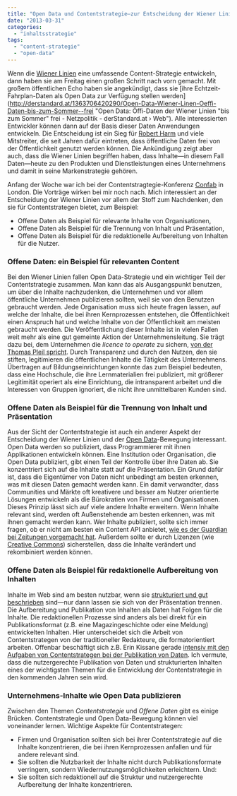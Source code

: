 ```yaml
---
title: "Open Data und Contentstrategie—zur Entscheidung der Wiener Linien"
date: "2013-03-31"
categories: 
  - "inhaltsstrategie"
tags: 
  - "content-strategie"
  - "open-data"
---
```


Wenn die [Wiener Linien](http://www.wienerlinien.at/eportal/ "www.wienerlinien.at  |  Home") eine umfassende Content-Strategie entwickeln, dann haben sie am Freitag einen großen Schritt nach vorn gemacht. Mit großem öffentlichen Echo haben sie angekündigt, dass sie [ihre Echtzeit-Fahrplan-Daten als Open Data zur Verfügung stellen werden](http://derstandard.at/1363706420290/Open-Data-Wiener-Linen-Oeffi-Daten-bis-zum-Sommer--frei "Open Data: Öffi-Daten der Wiener Linien "bis zum Sommer" frei - Netzpolitik - derStandard.at › Web"). Alle interessierten Entwickler können dann auf der Basis dieser Daten Anwendungen entwickeln. Die Entscheidung ist ein Sieg für [Robert Harm](http://www.harm.co.at/ "Mag. (FH) Robert Harm » geeky developer interested in opendata and openGovernment, social media, mobile apps, politics, journalism, augmented-reality, knowledge management; husband and proud father") und viele Mitstreiter, die seit Jahren dafür eintreten, dass öffentliche Daten frei von der Öffentlichkeit genutzt werden können. Die Ankündigung zeigt aber auch, dass die Wiener Linien begriffen haben, dass Inhalte—in diesem Fall Daten—heute zu den Produkten und Dienstleistungen eines Unternehmens und damit in seine Markenstrategie gehören.

Anfang der Woche war ich bei der Contentstragtegie-Konferenz [Confab](http://confabevents.com/blog/confab-london-comes-to-a-close "Confab London Comes to a Close - Confab Events") in London. Die Vorträge wirken bei mir noch nach. Mich interessiert an der Entscheidung der Wiener Linien vor allem der Stoff zum Nachdenken, den sie für Contentstrategen bietet, zum Beispiel:

- Offene Daten als Beispiel für relevante Inhalte von Organisationen,
- Offene Daten als Beispiel für die Trennung von Inhalt und Präsentation,
- Offene Daten als Beispiel für die redaktionelle Aufbereitung von Inhalten für die Nutzer.

### Offene Daten: ein Beispiel für relevanten Content

Bei den Wiener Linien fallen Open Data-Strategie und ein wichtiger Teil der Contentstrategie zusammen. Man kann das als Ausgangspunkt benutzen, um über die Inhalte nachzudenken, die Unternehmen und vor allem öffentliche Unternehmen publizieren sollten, weil sie von den Benutzen gebraucht werden. Jede Organisation muss sich heute fragen lassen, auf welche der Inhalte, die bei ihren Kernprozessen entstehen, die Öffentlichkeit einen Anspruch hat und welche Inhalte von der Öffentlichkeit am meisten gebraucht werden. Die Veröffentlichung dieser Inhalte ist in vielen Fallen weit mehr als eine gut gemeinte Aktion der Unternehmensleitung. Sie trägt dazu bei, dem Unternehmen die _licence to operate_ zu sichern, [von der Thomas Pleil spricht](http://thomaspleil.wordpress.com/2009/09/03/pr-und-die-licence-to-operate/ "PR und die Licence to operate | Das Textdepot"). Durch Transparenz und durch den Nutzen, den sie stiften, legitimieren die öffentlichen Inhalte die Tätigkeit des Unternehmens. Übertragen auf Bildungseinrichtungen konnte das zum Beispiel bedeuten, dass eine Hochschule, die ihre Lernmaterialien frei publiziert, mit größerer Legitimität operiert als eine Einrichtung, die intransparent arbeitet und die Interessen von Gruppen ignoriert, die nicht ihre unmittelbaren Kunden sind.

### Offene Daten als Beispiel für die Trennung von Inhalt und Präsentation

Aus der Sicht der Contentstrategie ist auch ein anderer Aspekt der Entscheidung der Wiener Linien und der [Open Data](http://de.wikipedia.org/wiki/Open_Data "Open Data – Wikipedia")\-Bewegung interessant. Open Data werden so publiziert, dass Programmierer mit ihnen Applikationen entwickeln können. Eine Institution oder Organisation, die Open Data publiziert, gibt einen Teil der Kontrolle über ihre Daten ab. Sie konzentriert sich auf die Inhalte statt auf die Präsentation. Ein Grund dafür ist, dass die Eigentümer von Daten nicht unbedingt am besten erkennen, was mit diesen Daten gemacht werden kann. Ein damit verwandter, dass Communities und Märkte oft kreativere und besser am Nutzer orientierte Lösungen entwickeln als die Bürokratien von Firmen und Organisationen. Dieses Prinzip lässt sich auf viele andere Inhalte erweitern. Wenn Inhalte relevant sind, werden oft Außenstehende am besten erkennen, was mit ihnen gemacht werden kann. Wer Inhalte publiziert, sollte sich immer fragen, ob er nicht am besten ein Content API anbietet, [wie es der Guardian bei Zeitungen vorgemacht hat](http://www.guardian.co.uk/open-platform "The Guardian Open Platform | Open Platform | The Guardian"). Außerdem sollte er durch Lizenzen (wie [Creative Commons](http://creativecommons.org/ "Creative Commons")) sicherstellen, dass die Inhalte verändert und rekombiniert werden können.

### Offene Daten als Beispiel für redaktionelle Aufbereitung von Inhalten

Inhalte im Web sind am besten nutzbar, wenn sie [strukturiert und gut beschrieben](http://www.slideshare.net/rlovinger/make-your-content-nimble "Make Your Content Nimble - Confab") sind—nur dann lassen sie sich von der Präsentation trennen. Die Aufbereitung und Publikation von Inhalten als Daten hat Folgen für die Inhalte. Die redaktionellen Prozesse sind anders als bei direkt für ein Publikationsformat (z.B. eine Magazingeschichte oder eine Meldung) entwickelten Inhalten. Hier unterscheidet sich die Arbeit von Contentstrategen von der traditioneller Redakteure, die formatorientiert arbeiten. Offenbar beschäftigt sich z.B. Erin Kissane gerade [intensiv mit den Aufgaben von Contentstrategen bei der Publikation von Daten](http://ekprojectlog.tumblr.com/ "kissane @ OpenNews"). Ich vermute, dass die nutzergerechte Publikation von Daten und strukturierten Inhalten eines der wichtigsten Themen für die Entwicklung der Contentstrategie in den kommenden Jahren sein wird.

### Unternehmens-Inhalte wie Open Data publizieren

Zwischen den Themen _Contentstrategie_ und _Offene Daten_ gibt es einige Brücken. Contentstrategie und Open Data-Bewegung können viel voneinander lernen. Wichtige Aspekte für Contentstrategen:

- Firmen und Organisation sollten sich bei ihrer Contentstrategie auf die Inhalte konzentrieren, die bei ihren Kernprozessen anfallen und für andere relevant sind.
- Sie sollten die Nutzbarkeit der Inhalte nicht durch Publikationsformate verringern, sondern Wiedernutzungsmöglichkeiten erleichtern. Und:
- Sie sollten sich redaktionell auf die Struktur und nutzergerechte Aufbereitung der Inhalte konzentrieren.
